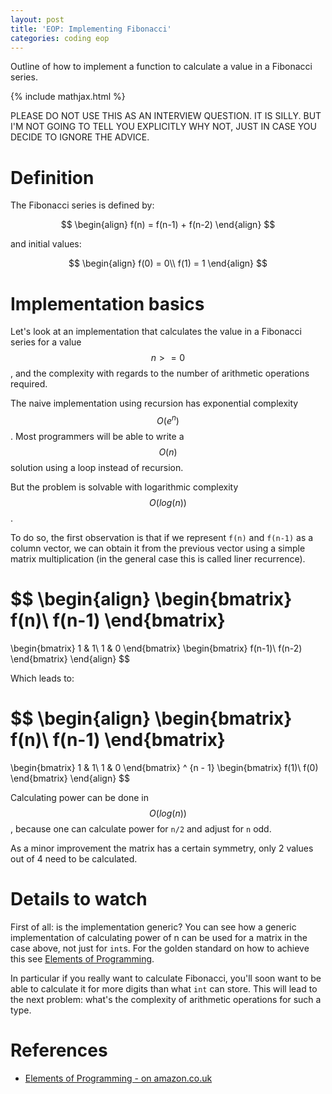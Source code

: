 ```yaml
---
layout: post
title: 'EOP: Implementing Fibonacci'
categories: coding eop
---
```


Outline of how to implement a function to calculate a value in a Fibonacci
series.

{% include mathjax.html %}

PLEASE DO NOT USE THIS AS AN INTERVIEW QUESTION. IT IS SILLY. BUT I'M NOT GOING
TO TELL YOU EXPLICITLY WHY NOT, JUST IN CASE YOU DECIDE TO IGNORE THE ADVICE.

# Definition

The Fibonacci series is defined by:

$$
\begin{align}
  f(n) = f(n-1) + f(n-2)
\end{align}
$$

and initial values:

$$
\begin{align}
  f(0) = 0\\
  f(1) = 1
\end{align}
$$

# Implementation basics

Let's look at an implementation that calculates the value in a Fibonacci series
for a value $$n >= 0$$, and the complexity with regards to the number of
arithmetic operations required.

The naive implementation using recursion has exponential complexity $$O(e^n)$$.
Most programmers will be able to write a $$O(n)$$ solution using a loop
instead of recursion.

But the problem is solvable with logarithmic complexity $$O(log(n))$$.

To do so, the first observation is that if we represent `f(n)` and `f(n-1)` as a column
vector, we can obtain it from the previous vector using a simple matrix
multiplication (in the general case this is called liner recurrence).

$$
\begin{align}
  \begin{bmatrix}
    f(n)\\
    f(n-1)
  \end{bmatrix}
  =
  \begin{bmatrix}
    1 & 1\\
    1 & 0
  \end{bmatrix}
  \begin{bmatrix}
    f(n-1)\\
    f(n-2)
  \end{bmatrix}
\end{align}
$$

Which leads to:

$$
\begin{align}
  \begin{bmatrix}
    f(n)\\
    f(n-1)
  \end{bmatrix}
  =
  \begin{bmatrix}
    1 & 1\\
    1 & 0
  \end{bmatrix} ^ {n - 1}
  \begin{bmatrix}
    f(1)\\
    f(0)
  \end{bmatrix}
\end{align}
$$

Calculating power can be done in $$O(log(n))$$, because one can calculate power
for `n/2` and adjust for `n` odd.

As a minor improvement the matrix has a certain symmetry, only 2 values out of 4
need to be calculated.

# Details to watch

First of all: is the implementation generic? You can see how a generic
implementation of calculating power of n can be used for a matrix in the case
above, not just for `int`s. For the golden standard on how to achieve this see
[Elements of Programming][eop].

In particular if you really want to calculate Fibonacci, you'll soon want to be
able to calculate it for more digits than what `int` can store. This will lead
to the next problem: what's the complexity of arithmetic operations for such a
type.

# References

- [Elements of Programming - on amazon.co.uk][eop]

[eop]: http://www.amazon.co.uk/Elements-Programming-Alexander-A-Stepanov/dp/032163537X

